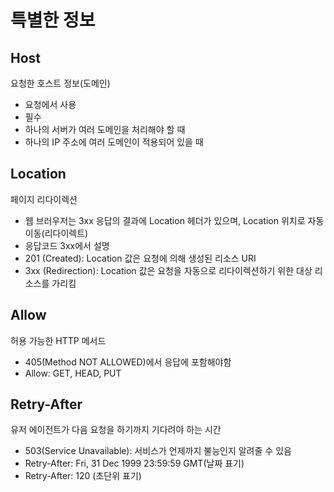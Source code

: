 # 특별한 정보

## Host

요청한 호스트 정보(도메인)

- 요청에서 사용
- 필수
- 하나의 서버가 여러 도메인을 처리해야 할 때
- 하나의 IP 주소에 여러 도메인이 적용되어 있을 때

## Location

페이지 리다이렉션

- 웹 브러우저는 3xx 응답의 결과에 Location 헤더가 있으며, Location 위치로 자동 이동(리다이렉트)
- 응답코드 3xx에서 설명
- 201 (Created): Location 값은 요청에 의해 생성된 리소스 URI
- 3xx (Redirection): Location 값은 요청을 자동으로 리다이렉션하기 위한 대상 리소스를 가리킴

## Allow

허용 가능한 HTTP 메서드

- 405(Method NOT ALLOWED)에서 응답에 포함해야함
- Allow: GET, HEAD, PUT

## Retry-After

유저 에이전트가 다음 요청을 하기까지 기다려야 하는 시간

- 503(Service Unavailable): 서비스가 언제까지 불능인지 알려줄 수 있음
- Retry-After: Fri, 31 Dec 1999 23:59:59 GMT(날짜 표기)
- Retry-After: 120 (초단위 표기)